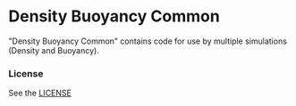Density Buoyancy Common
================

"Density Buoyancy Common" contains code for use by multiple simulations (Density and Buoyancy).

### License

See the <a href="https://github.com/phetsims/density-buoyancy-common/blob/main/LICENSE" target="_blank">LICENSE</a>
